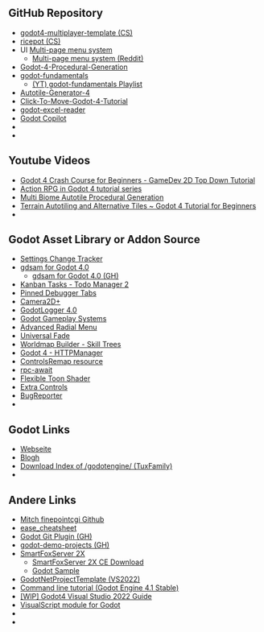## GitHub Repository
- [godot4-multiplayer-template \(CS)](https://github.com/grazianobolla/godot4-multiplayer-template)
- [ricepot \(CS)](https://github.com/grazianobolla/ricepot)
- UI [Multi-page menu system](https://github.com/thelastflapjack/godot_multi_page_ui)
  - [Multi-page menu system \(Reddit)](https://www.reddit.com/r/godot/comments/wrfbct/multipage_menu_system_each_page_is_given_a/)
- [Godot-4-Procedural-Generation](https://github.com/SlothInTheHat/Godot-4-Procedural-Generation/tree/main)
- [godot-fundamentals](https://github.com/Game-Dev-Artisan/godot-fundamentals)
  - [\(YT) godot-fundamentals Playlist](https://www.youtube.com/playlist?list=PLrnWJKR7bTuw7L0g70GzCM-cUr9XmtnAp)
- [Autotile-Generator-4](https://github.com/ShatReal/Autotile-Generator-4)
- [Click-To-Move-Godot-4-Tutorial](https://github.com/finepointcgi/Click-To-Move-Godot-4-Tutorial/tree/main)
- [godot-excel-reader](https://github.com/LaoDie1/godot-excel-reader)
- [Godot Copilot](https://github.com/minosvasilias/godot-copilot)
- []()
- []()


## Youtube Videos
- [Godot 4 Crash Course for Beginners - GameDev 2D Top Down Tutorial](https://www.youtube.com/watch?v=Luf2Kr5s3BM)
- [Action RPG in Godot 4 tutorial series](https://www.youtube.com/playlist?list=PLMQtM2GgbPEVuTgD4Ln17ombTg6EahSLr)
- [Multi Biome Autotile Procedural Generation](https://www.youtube.com/watch?v=UfeKcogpS6w&list=TLPQMTIwNjIwMjMKQ-KH9uBSUw&index=10)
- [Terrain Autotiling and Alternative Tiles ~ Godot 4 Tutorial for Beginners](https://www.youtube.com/watch?v=vV8uKN1VnN4)
- []()


## Godot Asset Library or Addon Source
- [Settings Change Tracker](https://godotengine.org/asset-library/asset/1890)
- [gdsam for Godot 4.0](https://github.com/deadpixelsociety/gdsam-plugin)
  - [gdsam for Godot 4.0 \(GH)](https://godotengine.org/asset-library/asset/1856)
- [Kanban Tasks - Todo Manager 2](https://godotengine.org/asset-library/asset/1474)
- [Pinned Debugger Tabs](https://godotengine.org/asset-library/asset/2180)
- [Camera2D+](https://godotengine.org/asset-library/asset/2205)
- [GodotLogger 4.0](https://godotengine.org/asset-library/asset/2022)
- [Godot Gameplay Systems](https://godotengine.org/asset-library/asset/932)
- [Advanced Radial Menu](https://godotengine.org/asset-library/asset/2220)
- [Universal Fade](https://godotengine.org/asset-library/asset/1454)
- [Worldmap Builder - Skill Trees](https://godotengine.org/asset-library/asset/2270)
- [Godot 4 - HTTPManager](https://godotengine.org/asset-library/asset/1797)
- [ControlsRemap resource](https://godotengine.org/asset-library/asset/1455)
- [rpc-await](https://godotengine.org/asset-library/asset/1746)
- [Flexible Toon Shader](https://godotengine.org/asset-library/asset/1900)
- [Extra Controls](https://godotengine.org/asset-library/asset/1922)
- [BugReporter](https://godotengine.org/asset-library/asset/1966)
- []()


## Godot Links
- [Webseite](https://godotengine.org)
- [Blogh](https://godotengine.org/blog/)
- [Download Index of /godotengine/ \(TuxFamily)](https://downloads.tuxfamily.org/godotengine/)
- []()


## Andere Links
- [Mitch finepointcgi Github](https://github.com/finepointcgi?tab=repositories)
- [ease_cheatsheet](https://raw.githubusercontent.com/godotengine/godot-docs/3.4/img/ease_cheatsheet.png)
- [Godot Git Plugin \(GH)](https://github.com/godotengine/godot-git-plugin)
- [godot-demo-projects \(GH)](https://github.com/godotengine/godot-demo-projects)
- [SmartFoxServer 2X](https://www.smartfoxserver.com/products)
  - [SmartFoxServer 2X CE Download](https://www.smartfoxserver.com/download/sfs2x#client&p=installer)
  - [Godot Sample](https://www.smartfoxserver.com/download/get/316)
- [GodotNetProjectTemplate \(VS2022)](https://github.com/silenuz/GodotNetProjectTemplate)
- [Command line tutorial \(Godot Engine 4.1 Stable)](https://docs.godotengine.org/en/stable/tutorials/editor/command_line_tutorial.html)
- [ [WIP] Godot4 Visual Studio 2022 Guide](https://github.com/godotengine/godot-csharp-visualstudio/issues/48)
- [VisualScript module for Godot](https://github.com/godotengine/godot-visual-script)
- []()
- []()


